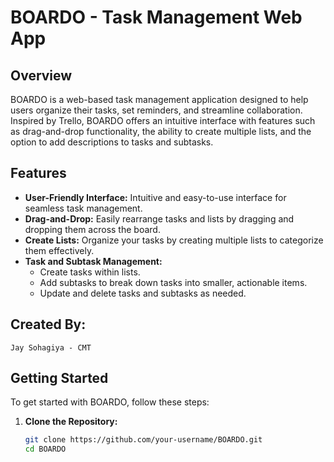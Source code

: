 # BOARDO - Task Management Web App

## Overview

BOARDO is a web-based task management application designed to help users organize their tasks, set reminders, and streamline collaboration. Inspired by Trello, BOARDO offers an intuitive interface with features such as drag-and-drop functionality, the ability to create multiple lists, and the option to add descriptions to tasks and subtasks.

## Features

- **User-Friendly Interface:** Intuitive and easy-to-use interface for seamless task management.
- **Drag-and-Drop:** Easily rearrange tasks and lists by dragging and dropping them across the board.
- **Create Lists:** Organize your tasks by creating multiple lists to categorize them effectively.
- **Task and Subtask Management:**
  - Create tasks within lists.
  - Add subtasks to break down tasks into smaller, actionable items.
  - Update and delete tasks and subtasks as needed.

## Created By:
    Jay Sohagiya - CMT  

## Getting Started

To get started with BOARDO, follow these steps:

1. **Clone the Repository:**
   ```bash
   git clone https://github.com/your-username/BOARDO.git
   cd BOARDO
